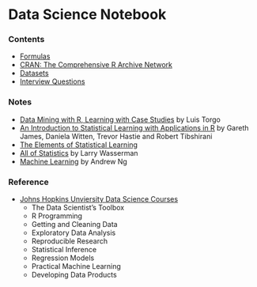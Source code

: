 Data Science Notebook
=====================

### Contents

- [Formulas](formulas/)
- [CRAN: The Comprehensive R Archive Network](cran/)
- [Datasets](datasets/)
- [Interview Questions](interviews/)

### Notes

- [Data Mining with R, Learning with Case Studies](dmwr/) by Luis Torgo
- [An Introduction to Statistical Learning with Applications in R](islr/) by Gareth James, Daniela Witten, Trevor Hastie and Robert Tibshirani
- [The Elements of Statistical Learning](esl/)
- [All of Statistics](all-of-statistics/) by Larry Wasserman
- [Machine Learning](coursera-ml/) by Andrew Ng

### Reference

- [Johns Hopkins Unviersity Data Science Courses](https://github.com/helio9cn/jhu-data-science/)
  - The Data Scientist’s Toolbox
  - R Programming
  - Getting and Cleaning Data
  - Exploratory Data Analysis
  - Reproducible Research
  - Statistical Inference
  - Regression Models
  - Practical Machine Learning
  - Developing Data Products
